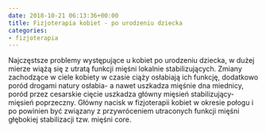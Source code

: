 ```yaml
---
date: 2018-10-21 06:13:36+00:00
title: Fizjoterapia kobiet - po urodzeniu dziecka
categories:
- fizjoterapia
---
```


Najczęstsze problemy występujące u kobiet po urodzeniu dziecka, w dużej mierze wiążą się z utratą funkcji mięśni lokalnie stabilizujących. Zmiany zachodzące w ciele kobiety w czasie ciąży osłabiają ich funkcję, dodatkowo poród drogami natury osłabia- a nawet uszkadza mięśnie dna miednicy, poród przez cesarskie cięcie uszkadza główny mięsień stabilizujący- mięsień poprzeczny. Główny nacisk w fizjoterapii kobiet w okresie połogu i po powinien być związany z przywróceniem utraconych funkcji mięśni głębokiej stabilizacji tzw. mięśni core.
